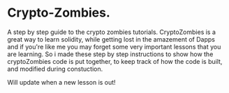 # Crypto-Zombies.

A step by step guide to the crypto zombies tutorials. CryptoZombies is a great way to learn solidity, while getting lost in the amazement of Dapps and if you're like me you may forget some very important lessons that you are learning. So i made these step by step instructions to show how the cryptoZombies code is put together, to keep track of how the code is built, and modified during constuction.

Will update when a new lesson is out!
